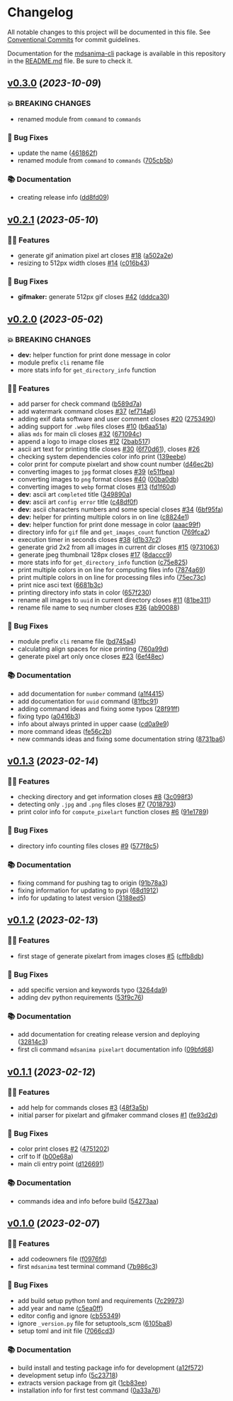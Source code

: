 # Changelog

All notable changes to this project will be documented in this file. See [Conventional Commits](https://conventionalcommits.org) for commit guidelines.

Documentation for the [mdsanima-cli](https://pypi.org/project/mdsanima-cli) package is available in this repository in the [README.md](README.md) file. Be sure to check it.

<!-- markdownlint-disable -->

## [v0.3.0](https://github.com/mdsanima-lab/mdsanima-cli/compare/v0.2.1...v0.3.0) (_2023-10-09_)

### 💥 BREAKING CHANGES

- renamed module from `command` to `commands`

### 🐛 Bug Fixes

- update the name ([461862f](https://github.com/mdsanima-lab/mdsanima-cli/commit/461862fef228f608952056f668bcfd16afded099))
- renamed module from `command` to `commands` ([705cb5b](https://github.com/mdsanima-lab/mdsanima-cli/commit/705cb5b3a8c7ed809b7e45006751387b8670044a))

### 📚 Documentation

- creating release info ([dd8fd09](https://github.com/mdsanima-lab/mdsanima-cli/commit/dd8fd09cd120f0cf28eddb4c9205c37e3ab75a7d))


## [v0.2.1](https://github.com/mdsanima-lab/mdsanima-cli/compare/v0.2.0...v0.2.1) (_2023-05-10_)

### 🐱‍👤 Features

- generate gif animation pixel art closes [#18](https://github.com/mdsanima-lab/mdsanima-cli/issues/18) ([a502a2e](https://github.com/mdsanima-lab/mdsanima-cli/commit/a502a2e6162b032513398473aad299e5d564b566))
- resizing to 512px width closes [#14](https://github.com/mdsanima-lab/mdsanima-cli/issues/14) ([c016b43](https://github.com/mdsanima-lab/mdsanima-cli/commit/c016b43e239a5226a04f4fe377176719fea3385f))

### 🐛 Bug Fixes

- **gifmaker:** generate 512px gif closes [#42](https://github.com/mdsanima-lab/mdsanima-cli/issues/42) ([dddca30](https://github.com/mdsanima-lab/mdsanima-cli/commit/dddca3008d8f43df1339a3d6f604d4730825e559))


## [v0.2.0](https://github.com/mdsanima-lab/mdsanima-cli/compare/v0.1.3...v0.2.0) (_2023-05-02_)

### 💥 BREAKING CHANGES

- **dev:** helper function for print done message in color
- module prefix `cli` rename file
- more stats info for `get_directory_info` function

### 🐱‍👤 Features

- add parser for check command ([b589d7a](https://github.com/mdsanima-lab/mdsanima-cli/commit/b589d7a8c55c85bd7f6299726ca87445139b7c80))
- add watermark command closes [#37](https://github.com/mdsanima-lab/mdsanima-cli/issues/37) ([ef714a6](https://github.com/mdsanima-lab/mdsanima-cli/commit/ef714a61174b1d0a61d55387152d623af6d3bb75))
- adding exif data software and user comment closes [#20](https://github.com/mdsanima-lab/mdsanima-cli/issues/20) ([2753490](https://github.com/mdsanima-lab/mdsanima-cli/commit/2753490779740eebe88a2eb04f2dd357b7297208))
- adding support for `.webp` files closes [#10](https://github.com/mdsanima-lab/mdsanima-cli/issues/10) ([b6aa51a](https://github.com/mdsanima-lab/mdsanima-cli/commit/b6aa51aeb50c74700ff2970556a658e905da7f41))
- alias `mds` for main cli closes [#32](https://github.com/mdsanima-lab/mdsanima-cli/issues/32) ([671094c](https://github.com/mdsanima-lab/mdsanima-cli/commit/671094c87529ebf289d1fb5be1ebabd5e3d005e3))
- append a logo to image closes [#12](https://github.com/mdsanima-lab/mdsanima-cli/issues/12) ([2bab517](https://github.com/mdsanima-lab/mdsanima-cli/commit/2bab5178ab60a8d607a6ac0ec05f5ca39f7c8549))
- ascii art text for printing title closes [#30](https://github.com/mdsanima-lab/mdsanima-cli/issues/30) ([6f70d61](https://github.com/mdsanima-lab/mdsanima-cli/commit/6f70d61c147489acb9a9a52936dce2bc38bddc8c)), closes [#26](https://github.com/mdsanima-lab/mdsanima-cli/issues/26)
- checking system dependencies color info print ([139eebe](https://github.com/mdsanima-lab/mdsanima-cli/commit/139eebeec1aaf23f19270e8842d98c9aa9f0dc7a))
- color print for compute pixelart and show count number ([d46ec2b](https://github.com/mdsanima-lab/mdsanima-cli/commit/d46ec2b9854e4dba89b6573987e08fb6a40b3e6a))
- converting images to `jpg` format closes [#39](https://github.com/mdsanima-lab/mdsanima-cli/issues/39) ([e51fbea](https://github.com/mdsanima-lab/mdsanima-cli/commit/e51fbeaa3f904e277b4b3106ac93f8d959fa1832))
- converting images to `png` format closes [#40](https://github.com/mdsanima-lab/mdsanima-cli/issues/40) ([00ba0db](https://github.com/mdsanima-lab/mdsanima-cli/commit/00ba0dbd3403580bffbdfb6bbdc63e10c7ee85b4))
- converting images to `webp` format closes [#13](https://github.com/mdsanima-lab/mdsanima-cli/issues/13) ([fd1f60d](https://github.com/mdsanima-lab/mdsanima-cli/commit/fd1f60d94ec58940cda3c454d1efa874bfb6229b))
- **dev:** ascii art `completed` title ([349890a](https://github.com/mdsanima-lab/mdsanima-cli/commit/349890a1cb92d2305e62c81a2c62fe45089bde2a))
- **dev:** ascii art `config error` title ([c48df0f](https://github.com/mdsanima-lab/mdsanima-cli/commit/c48df0f02713764ae71e3495abfcd6ca3bd68c1e))
- **dev:** ascii characters numbers and some special closes [#34](https://github.com/mdsanima-lab/mdsanima-cli/issues/34) ([6bf95fa](https://github.com/mdsanima-lab/mdsanima-cli/commit/6bf95fa321544c5c9c1a4b5e77803a51d54b37bb))
- **dev:** helper for printing multiple colors in on line ([c8824e1](https://github.com/mdsanima-lab/mdsanima-cli/commit/c8824e143c7384eedeffaa24d2363985ac33b3a1))
- **dev:** helper function for print done message in color ([aaac99f](https://github.com/mdsanima-lab/mdsanima-cli/commit/aaac99f54deb65632d4f360842b0cc66bea407e4))
- directory info for `gif` file and `get_images_count` function ([769fca2](https://github.com/mdsanima-lab/mdsanima-cli/commit/769fca21214cd66fa8fcc73f71b3e6114a2333d8))
- execution timer in seconds closes [#38](https://github.com/mdsanima-lab/mdsanima-cli/issues/38) ([d1b37c2](https://github.com/mdsanima-lab/mdsanima-cli/commit/d1b37c2cbc3c5c001be43b503a9b2f3f7126e766))
- generate grid 2x2 from all images in current dir closes [#15](https://github.com/mdsanima-lab/mdsanima-cli/issues/15) ([9731063](https://github.com/mdsanima-lab/mdsanima-cli/commit/9731063c3068d56333a37b78b373c0776e1eb6dd))
- generate jpeg thumbnail 128px closes [#17](https://github.com/mdsanima-lab/mdsanima-cli/issues/17) ([8daccc9](https://github.com/mdsanima-lab/mdsanima-cli/commit/8daccc9dfbed5b2d0f01805b1a1c336fda43c832))
- more stats info for `get_directory_info` function ([c75e825](https://github.com/mdsanima-lab/mdsanima-cli/commit/c75e8254c2b3d3cb100cba15823abb3325496a42))
- print multiple colors in on line for computing files info ([7874a69](https://github.com/mdsanima-lab/mdsanima-cli/commit/7874a69b81a647deab2ad296146e9f4c867b978a))
- print multiple colors in on line for processing files info ([75ec73c](https://github.com/mdsanima-lab/mdsanima-cli/commit/75ec73c0a5e8c9f7061c3e65988de8bd90542f37))
- print nice asci text ([6681b3c](https://github.com/mdsanima-lab/mdsanima-cli/commit/6681b3c5833a25773a35727649f2bbd7c434634b))
- printing directory info stats in color ([657f230](https://github.com/mdsanima-lab/mdsanima-cli/commit/657f230cd2c3641885dd39e2e1cda10b05f180f8))
- rename all images to `uuid` in current directory closes [#11](https://github.com/mdsanima-lab/mdsanima-cli/issues/11) ([81be311](https://github.com/mdsanima-lab/mdsanima-cli/commit/81be31170e6b211bd88da287440ae2872a437b40))
- rename file name to seq number closes [#36](https://github.com/mdsanima-lab/mdsanima-cli/issues/36) ([ab90088](https://github.com/mdsanima-lab/mdsanima-cli/commit/ab90088cc84b56bec932abd1923c57f00d81eef5))

### 🐛 Bug Fixes

- module prefix `cli` rename file ([bd745a4](https://github.com/mdsanima-lab/mdsanima-cli/commit/bd745a444d2b481712840951c0ea93133e4555e8))
- calculating align spaces for nice printing ([760a99d](https://github.com/mdsanima-lab/mdsanima-cli/commit/760a99dfa6344260afe71ca2c1d9c4bd66e6aac1))
- generate pixel art only once closes [#23](https://github.com/mdsanima-lab/mdsanima-cli/issues/23) ([6ef48ec](https://github.com/mdsanima-lab/mdsanima-cli/commit/6ef48ec08424464c91252b4ae0c76d62ff40d7d1))

### 📚 Documentation

- add documentation for `number` command ([a1f4415](https://github.com/mdsanima-lab/mdsanima-cli/commit/a1f4415e305d175fc3696c2834b6415210d605e9))
- add documentation for `uuid` command ([81fbc91](https://github.com/mdsanima-lab/mdsanima-cli/commit/81fbc91dfac9c533b413829e6634981bde60a229))
- adding command ideas and fixing some typos ([28f91ff](https://github.com/mdsanima-lab/mdsanima-cli/commit/28f91ffbcdc0c7c43f6582c7dee2c8674c10501e))
- fixing typo ([a0416b3](https://github.com/mdsanima-lab/mdsanima-cli/commit/a0416b3a7893421e277c56d16d9e740aeca3cf01))
- info about always printed in upper caase ([cd0a9e9](https://github.com/mdsanima-lab/mdsanima-cli/commit/cd0a9e9556906237f4c9b27726f2d46be4e2b3f4))
- more command ideas ([fe56c2b](https://github.com/mdsanima-lab/mdsanima-cli/commit/fe56c2b52dd56939548ca11fca218903e2335545))
- new commands ideas and fixing some documentation string ([8731ba6](https://github.com/mdsanima-lab/mdsanima-cli/commit/8731ba6a29bec11c0189a606a50fa3398fc7fef6))


## [v0.1.3](https://github.com/mdsanima-lab/mdsanima-cli/compare/v0.1.2...v0.1.3) (_2023-02-14_)

### 🐱‍👤 Features

- checking directory and get information closes [#8](https://github.com/mdsanima-lab/mdsanima-cli/issues/8) ([3c098f3](https://github.com/mdsanima-lab/mdsanima-cli/commit/3c098f3f2c6447c286842c30c0127010c1b86189))
- detecting only `.jpg` and `.png` files closes [#7](https://github.com/mdsanima-lab/mdsanima-cli/issues/7) ([7018793](https://github.com/mdsanima-lab/mdsanima-cli/commit/7018793b3c2eecff09eafe49293dab5af2a05e83))
- print color info for `compute_pixelart` function closes [#6](https://github.com/mdsanima-lab/mdsanima-cli/issues/6) ([91e1789](https://github.com/mdsanima-lab/mdsanima-cli/commit/91e1789a65c67a401b014531fee16292ffeab624))

### 🐛 Bug Fixes

- directory info counting files closes [#9](https://github.com/mdsanima-lab/mdsanima-cli/issues/9) ([577f8c5](https://github.com/mdsanima-lab/mdsanima-cli/commit/577f8c56512f38230b84deb2078c316f7a870a1a))

### 📚 Documentation

- fixing command for pushing tag to origin ([91b78a3](https://github.com/mdsanima-lab/mdsanima-cli/commit/91b78a3cd705820b6913321e1351b6ce47d82455))
- fixing information for updating to pypi ([68d1912](https://github.com/mdsanima-lab/mdsanima-cli/commit/68d1912a26cc93d22cd0804bcdd80f70d9d86d16))
- info for updating to latest version ([3188ed5](https://github.com/mdsanima-lab/mdsanima-cli/commit/3188ed599592af16143a31f4c0d3f7f51778b866))


## [v0.1.2](https://github.com/mdsanima-lab/mdsanima-cli/compare/v0.1.1...v0.1.2) (_2023-02-13_)

### 🐱‍👤 Features

- first stage of generate pixelart from images closes [#5](https://github.com/mdsanima-lab/mdsanima-cli/issues/5) ([cffb8db](https://github.com/mdsanima-lab/mdsanima-cli/commit/cffb8db05771742e301963d1578ef332a66f0c11))

### 🐛 Bug Fixes

- add specific version and keywords typo ([3264da9](https://github.com/mdsanima-lab/mdsanima-cli/commit/3264da983027df9b1c568130d0def5b309113a52))
- adding dev python requirements ([53f9c76](https://github.com/mdsanima-lab/mdsanima-cli/commit/53f9c7636e703157e08250c3fb280f88243ce94f))

### 📚 Documentation

- add documentation for creating release version and deploying ([32814c3](https://github.com/mdsanima-lab/mdsanima-cli/commit/32814c3cd477643a1f9f60eac561ca0f70ad5ff1))
- first cli command `mdsanima pixelart` documentation info ([09bfd68](https://github.com/mdsanima-lab/mdsanima-cli/commit/09bfd683e259cf7eaa3b97f5c93eb209bd23f46e))


## [v0.1.1](https://github.com/mdsanima-lab/mdsanima-cli/compare/v0.1.0...v0.1.1) (_2023-02-12_)

### 🐱‍👤 Features

- add help for commands closes [#3](https://github.com/mdsanima-lab/mdsanima-cli/issues/3) ([48f3a5b](https://github.com/mdsanima-lab/mdsanima-cli/commit/48f3a5beff1a785e5690b07a01ede87c8dd479af))
- initial parser for pixelart and gifmaker command closes [#1](https://github.com/mdsanima-lab/mdsanima-cli/issues/1) ([fe93d2d](https://github.com/mdsanima-lab/mdsanima-cli/commit/fe93d2d0b926517cd37821f87a189372e3a834d7))

### 🐛 Bug Fixes

- color print closes [#2](https://github.com/mdsanima-lab/mdsanima-cli/issues/2) ([4751202](https://github.com/mdsanima-lab/mdsanima-cli/commit/47512022c47756d026c58d11c4847b9e1d51a9d1))
- crlf to lf ([b00e68a](https://github.com/mdsanima-lab/mdsanima-cli/commit/b00e68a1552e947196171ab2e0ad1838727b9134))
- main cli entry point ([d126691](https://github.com/mdsanima-lab/mdsanima-cli/commit/d1266918e5ccb3afe7ce83a35339feca6a722bf5))

### 📚 Documentation

- commands idea and info before build ([54273aa](https://github.com/mdsanima-lab/mdsanima-cli/commit/54273aac2f67dba808f76d1b3a283bb3dc05bb64))


## [v0.1.0](https://github.com/mdsanima-lab/mdsanima-cli/releases/tag/v0.1.0) (_2023-02-07_)

### 🐱‍👤 Features

- add codeowners file ([f0976fd](https://github.com/mdsanima-lab/mdsanima-cli/commit/f0976fd8bdbd9e5efb1d0c97a7619f822c6fb062))
- first `mdsanima` test terminal command ([7b986c3](https://github.com/mdsanima-lab/mdsanima-cli/commit/7b986c3d438e2f2732668926fb46fe6fd98c003f))

### 🐛 Bug Fixes

- add build setup python toml and requirements ([7c29973](https://github.com/mdsanima-lab/mdsanima-cli/commit/7c299738195db54de58016dd3d87b94a16ee901e))
- add year and name ([c5ea0ff](https://github.com/mdsanima-lab/mdsanima-cli/commit/c5ea0ff02f6fea87be7d943df2bad071f3ad4ef7))
- editor config and ignore ([cb55349](https://github.com/mdsanima-lab/mdsanima-cli/commit/cb553492375143bb8394ef4ecef2b91953f90448))
- ignore `_version.py` file for setuptools_scm ([6105ba8](https://github.com/mdsanima-lab/mdsanima-cli/commit/6105ba88dfd2e83994705ccc9a93d70753671762))
- setup toml and init file ([7066cd3](https://github.com/mdsanima-lab/mdsanima-cli/commit/7066cd397d9719fa9ef86a772803319cbcfbddf8))

### 📚 Documentation

- build install and testing package info for development ([a12f572](https://github.com/mdsanima-lab/mdsanima-cli/commit/a12f57281f98ff16768e0c62d7bafca57b1e49c6))
- development setup info ([5c23718](https://github.com/mdsanima-lab/mdsanima-cli/commit/5c2371801c5b571c4f85bcd2dbaa9e72402b3f8a))
- extracts version package from git ([1cb83ee](https://github.com/mdsanima-lab/mdsanima-cli/commit/1cb83ee1626d99f6b07935b84adbccbe9463ff12))
- installation info for first test command ([0a33a76](https://github.com/mdsanima-lab/mdsanima-cli/commit/0a33a76ad6fdbc1ad990b982359435f7cbfce266))
